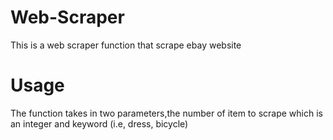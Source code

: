# Web-Scraper

This is a web scraper function that scrape ebay website

# Usage

The function takes in two parameters,the number of item to scrape which is an integer and keyword (i.e, dress, bicycle)
